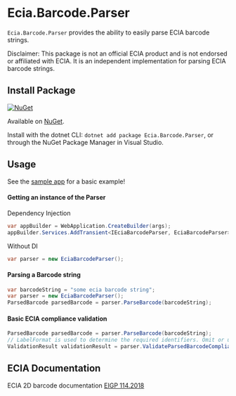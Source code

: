 # Ecia.Barcode.Parser
`Ecia.Barcode.Parser` provides the ability to easily parse ECIA barcode strings.

Disclaimer: This package is not an official ECIA product and is not endorsed or affiliated with ECIA. It is an independent implementation for parsing ECIA barcode strings.

## Install Package

[![NuGet](https://img.shields.io/nuget/v/Ecia.Barcode.Parser)](https://www.nuget.org/packages/Ecia.Barcode.Parser/)

Available on [NuGet](http://www.nuget.org/packages/Ecia.Barcode.Parser).

Install with the dotnet CLI: `dotnet add package Ecia.Barcode.Parser`, or through the NuGet Package Manager in Visual Studio.

## Usage
See the [sample app](./sample/Ecia.Barcode.Parser.Sample/Program.cs) for a basic example!
#### Getting an instance of the Parser

Dependency Injection
```csharp
var appBuilder = WebApplication.CreateBuilder(args);
appBuilder.Services.AddTransient<IEciaBarcodeParser, EciaBarcodeParser>();
```
Without DI
```csharp
var parser = new EciaBarcodeParser();
```

#### Parsing a Barcode string
```csharp
var barcodeString = "some ecia barcode string";
var parser = new EciaBarcodeParser();
ParsedBarcode parsedBarcode = parser.ParseBarcode(barcodeString);
```

#### Basic ECIA compliance validation
```csharp
ParsedBarcode parsedBarcode = parser.ParseBarcode(barcodeString);
// LabelFormat is used to determine the required identifiers. Omit or use LabelFormat.Unkown when the LabelFormat isn't known!
ValidationResult validationResult = parser.ValidateParsedBarcodeCompliance(parsedBarcode, LabelFormat.PackingSlip);
```

## ECIA Documentation
ECIA 2D barcode documentation [EIGP 114.2018](https://www.ecianow.org/assets/docs/GIPC/EIGP-114.2018%20ECIA%20Labeling%20Specification%20for%20Product%20and%20Shipment%20Identification%20in%20the%20Electronics%20Industry%20-%202D%20Barcode.pdf)

